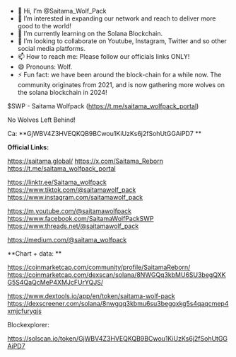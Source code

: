 - 👋 Hi, I’m @Saitama_Wolf_Pack  
- 👀 I’m interested in expanding our network and reach to deliver more good to the world!
- 🌱 I’m currently learning on the Solana Blockchain.
- 💞️ I’m looking to collaborate on Youtube, Instagram, Twitter and so other social media platforms.
- 📫 How to reach me: Please follow our officials links ONLY!
- 😄 Pronouns: Wolf.
- ⚡ Fun fact: we have been around the block-chain for a while now.
The community originates from 2021, and is now gathering more wolves on the solana blockchain in 2024!

$SWP - Saitama Wolfpack
(https://t.me/saitama_wolfpack_portal) 


No Wolves Left Behind!

Ca:
**GjWBV4Z3HVEQKQB9BCwou1KiUzKs6j2fSohUtGGAiPD7
**

**Official Links:**

https://saitama.global/
https://x.com/Saitama_Reborn
https://t.me/saitama_wolfpack_portal



https://linktr.ee/Saitama_wolfpack
https://www.tiktok.com/@saitamawolf_pack
https://www.instagram.com/saitamawolf_pack

https://m.youtube.com/@saitamawolfpack
https://www.facebook.com/SaitamaWolfPackSWP
https://www.threads.net/@saitamawolf_pack

https://medium.com/@saitama_wolfpack



**Chart + data:
**

https://coinmarketcap.com/community/profile/SaitamaReborn/
https://coinmarketcap.com/dexscan/solana/8NWGQq3kbMU6SU3begQXKG5S4QaQcMeP4XMJcFUrYQJS/

https://www.dextools.io/app/en/token/saitama-wolf-pack
https://dexscreener.com/solana/8nwgqq3kbmu6su3begqxkg5s4qaqcmep4xmjcfuryqjs

Blockexplorer:

https://solscan.io/token/GjWBV4Z3HVEQKQB9BCwou1KiUzKs6j2fSohUtGGAiPD7

<!---
OnePunchManSaitama/OnePunchManSaitama is a ✨ special ✨ repository because its `README.md` (this file) appears on your GitHub profile.
You can click the Preview link to take a look at your changes.
--->
